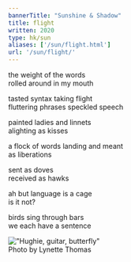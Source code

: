 ```yaml
---
bannerTitle: "Sunshine & Shadow" 
title: flight
written: 2020
type: hk/sun
aliases: ['/sun/flight.html']
url: '/sun/flight/'
---
```


the weight of the words  
rolled around in my mouth  

tasted syntax taking flight  
fluttering phrases speckled speech  

painted ladies and linnets  
alighting as kisses  

a flock of words landing and meant  
as liberations  

sent as doves  
received as hawks  

ah but language is a cage  
is it not?  

birds sing through bars  
we each have a sentence

!["Hughie, guitar, butterfly"](/images/bucket/butterfly.jpg "Hughie, guitar, butterfly")  
Photo by Lynette Thomas
